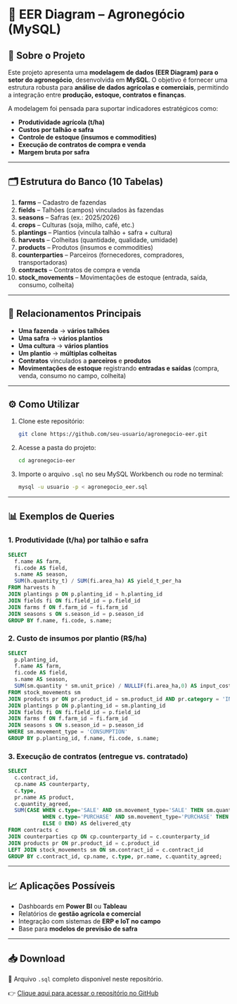 # 🌾 EER Diagram – Agronegócio (MySQL)

## 📌 Sobre o Projeto

Este projeto apresenta uma **modelagem de dados (EER Diagram) para o setor do agronegócio**, desenvolvida em **MySQL**.
O objetivo é fornecer uma estrutura robusta para **análise de dados agrícolas e comerciais**, permitindo a integração entre **produção, estoque, contratos e finanças**.

A modelagem foi pensada para suportar indicadores estratégicos como:

* **Produtividade agrícola (t/ha)**
* **Custos por talhão e safra**
* **Controle de estoque (insumos e commodities)**
* **Execução de contratos de compra e venda**
* **Margem bruta por safra**

---

## 🗂 Estrutura do Banco (10 Tabelas)

1. **farms** – Cadastro de fazendas
2. **fields** – Talhões (campos) vinculados às fazendas
3. **seasons** – Safras (ex.: 2025/2026)
4. **crops** – Culturas (soja, milho, café, etc.)
5. **plantings** – Plantios (vincula talhão + safra + cultura)
6. **harvests** – Colheitas (quantidade, qualidade, umidade)
7. **products** – Produtos (insumos e commodities)
8. **counterparties** – Parceiros (fornecedores, compradores, transportadoras)
9. **contracts** – Contratos de compra e venda
10. **stock\_movements** – Movimentações de estoque (entrada, saída, consumo, colheita)

---

## 🔗 Relacionamentos Principais

* **Uma fazenda** → **vários talhões**
* **Uma safra** → **vários plantios**
* **Uma cultura** → **vários plantios**
* **Um plantio** → **múltiplas colheitas**
* **Contratos** vinculados a **parceiros** e **produtos**
* **Movimentações de estoque** registrando **entradas e saídas** (compra, venda, consumo no campo, colheita)

---

## ⚙️ Como Utilizar

1. Clone este repositório:

   ```bash
   git clone https://github.com/seu-usuario/agronegocio-eer.git
   ```
2. Acesse a pasta do projeto:

   ```bash
   cd agronegocio-eer
   ```
3. Importe o arquivo `.sql` no seu MySQL Workbench ou rode no terminal:

   ```bash
   mysql -u usuario -p < agronegocio_eer.sql
   ```

---

## 📊 Exemplos de Queries

### 1. Produtividade (t/ha) por talhão e safra

```sql
SELECT
  f.name AS farm,
  fi.code AS field,
  s.name AS season,
  SUM(h.quantity_t) / SUM(fi.area_ha) AS yield_t_per_ha
FROM harvests h
JOIN plantings p ON p.planting_id = h.planting_id
JOIN fields fi ON fi.field_id = p.field_id
JOIN farms f ON f.farm_id = fi.farm_id
JOIN seasons s ON s.season_id = p.season_id
GROUP BY f.name, fi.code, s.name;
```

### 2. Custo de insumos por plantio (R\$/ha)

```sql
SELECT
  p.planting_id,
  f.name AS farm,
  fi.code AS field,
  s.name AS season,
  SUM(sm.quantity * sm.unit_price) / NULLIF(fi.area_ha,0) AS input_cost_per_ha
FROM stock_movements sm
JOIN products pr ON pr.product_id = sm.product_id AND pr.category = 'INPUT'
JOIN plantings p ON p.planting_id = sm.planting_id
JOIN fields fi ON fi.field_id = p.field_id
JOIN farms f ON f.farm_id = fi.farm_id
JOIN seasons s ON s.season_id = p.season_id
WHERE sm.movement_type = 'CONSUMPTION'
GROUP BY p.planting_id, f.name, fi.code, s.name;
```

### 3. Execução de contratos (entregue vs. contratado)

```sql
SELECT
  c.contract_id,
  cp.name AS counterparty,
  c.type,
  pr.name AS product,
  c.quantity_agreed,
  SUM(CASE WHEN c.type='SALE' AND sm.movement_type='SALE' THEN sm.quantity
           WHEN c.type='PURCHASE' AND sm.movement_type='PURCHASE' THEN sm.quantity
           ELSE 0 END) AS delivered_qty
FROM contracts c
JOIN counterparties cp ON cp.counterparty_id = c.counterparty_id
JOIN products pr ON pr.product_id = c.product_id
LEFT JOIN stock_movements sm ON sm.contract_id = c.contract_id
GROUP BY c.contract_id, cp.name, c.type, pr.name, c.quantity_agreed;
```

---

## 📈 Aplicações Possíveis

* Dashboards em **Power BI** ou **Tableau**
* Relatórios de **gestão agrícola e comercial**
* Integração com sistemas de **ERP e IoT no campo**
* Base para **modelos de previsão de safra**

---

## 📥 Download

📂 Arquivo `.sql` completo disponível neste repositório.

👉 [Clique aqui para acessar o repositório no GitHub](https://github.com/seu-usuario/agronegocio-eer)
